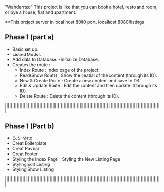 "Wanderrsto" This project is like that you can book a hotel, resto and room, or bye a house, flat and apartment.

**This project server in local host 8080 port.
          localhost:8080/listings


Phase 1 (part a)
------------------------------
- Basic set up.
- Listind Model.
- Add data to Database.
-Initialize Database.
- Creates the route :-
    - Index Route : Index page of the project.
    -  Read(Show Route) : Show the deatial of the content (through its ID).
    - New & Create Route : Create a new content and save to DB.
    - Edit & Update Route : Edit the content and then update it(through its ID).
    - Delete Route : Delete the content (through its ID).

|||||||||||||||||||||||||||||||||||||||||||||||||||||||||||||||||||||||||||||||||||||||||||||||||||||||||||||

Phase 1 (Part b)
-------------------------------------
 
- EJS-Mate
- Creat Boilerplate
- Creat Navbar
- Creat Footer
- Styling the Index Page
_ Styling the New Listing Page
- Styling Edit Listing
- Styling Show Listing

|||||||||||||||||||||||||||||||||||||||||||||||||||||||||||||||||||||||||||||||||||||||||||||||||||||||||||||
